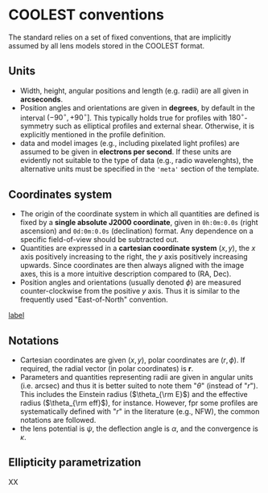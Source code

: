 # COOLEST conventions

The standard relies on a set of fixed conventions, that are implicitly assumed by all lens models stored in the COOLEST format.

## Units

- Width, height, angular positions and length (e.g. radii) are all given in **arcseconds**.
- Position angles and orientations are given in **degrees**, by default in the interval $(-90^\circ, +90^\circ]$. This typically holds true for profiles with $180^\circ$-symmetry such as elliptical profiles and external shear. Otherwise, it is explicitly mentioned in the profile definition.
- data and model images (e.g., including pixelated light profiles) are assumed to be given in **electrons per second**. If these units are evidently not suitable to the type of data (e.g., radio wavelenghts), the alternative units must be specified in the `'meta'` section of the template.


## Coordinates system

- The origin of the coordinate system in which all quantities are defined is fixed by a **single absolute J2000 coordinate**, given in `0h:0m:0.0s` (right ascension) and `0d:0m:0.0s` (declination) format. Any dependence on a specific field-of-view should be subtracted out.
- Quantities are expressed in a **cartesian coordinate system** $(x, y)$, the $x$ axis positively increasing to the right, the $y$ axis positively increasing upwards. Since coordinates are then always aligned with the image axes, this is a more intuitive description compared to (RA, Dec).
- Position angles and orientations (usually denoted $\phi$) are measured counter-clockwise from the positive $y$ axis. Thus it is similar to the frequently used "East-of-North" convention.

[label](../schemes/conventions_coordinates.pdf)

## Notations

- Cartesian coordinates are given $(x,y)$, polar coordinates are $(r,\phi)$. If required, the radial vector (in polar coordinates) is $\boldsymbol{r}$.
- Parameters and quantities representing radii are given in angular units (i.e. arcsec) and thus it is better suited to note them "$\theta$" (instead of "$r$"). This includes the Einstein radius ($\theta_{\rm E}$) and the effective radius ($\theta_{\rm eff}$), for instance. However, fpr some profiles are systematically defined with "$r$" in the literature (e.g., NFW), the common notations are followed.
- the lens potential is $\psi$, the deflection angle is $\alpha$, and the convergence is $\kappa$.


## Ellipticity parametrization

XX
